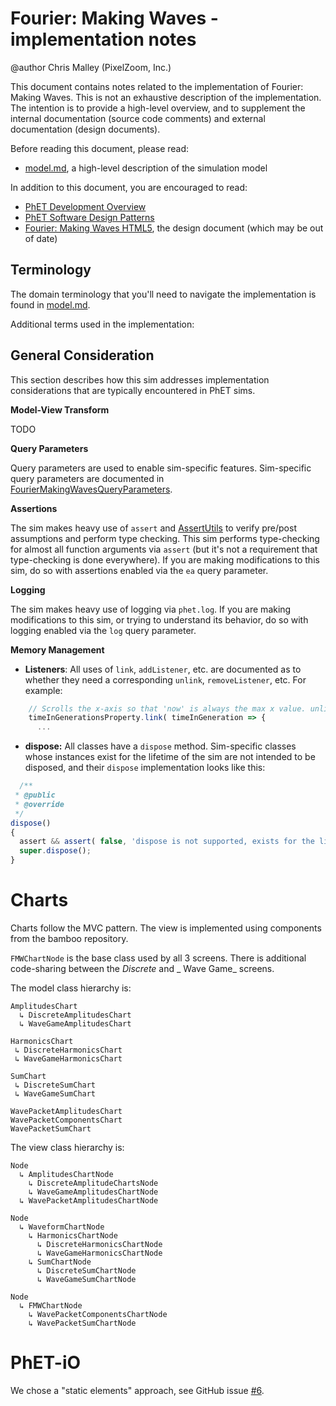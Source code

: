 # Fourier: Making Waves - implementation notes

@author Chris Malley (PixelZoom, Inc.)

This document contains notes related to the implementation of Fourier: Making Waves. 
This is not an exhaustive description of the implementation.  The intention is 
to provide a high-level overview, and to supplement the internal documentation 
(source code comments) and external documentation (design documents). 

Before reading this document, please read:
* [model.md](https://github.com/phetsims/fourier-making-waves/blob/master/doc/model.md), a high-level description of the simulation model

In addition to this document, you are encouraged to read: 
* [PhET Development Overview](https://github.com/phetsims/phet-info/blob/master/doc/phet-development-overview.md)  
* [PhET Software Design Patterns](https://github.com/phetsims/phet-info/blob/master/doc/phet-software-design-patterns.md)
* [Fourier: Making Waves HTML5](https://docs.google.com/document/d/1tOpstoF6xiMcBJEvG1rJ4mVRzsO6UWzek_ntau4rbWc), the design document (which may be out of date)

## Terminology

The domain terminology that you'll need to navigate the implementation is found in [model.md](https://github.com/phetsims/fourier-making-waves/blob/master/doc/model.md). 

Additional terms used in the implementation:

## General Consideration

This section describes how this sim addresses implementation considerations that are typically encountered in PhET sims.

**Model-View Transform**

TODO

**Query Parameters**

Query parameters are used to enable sim-specific features. Sim-specific query parameters are documented in
[FourierMakingWavesQueryParameters](https://github.com/phetsims/natural-selection/blob/master/js/common/FourierMakingWavesQueryParameters.js). 

**Assertions**

The sim makes heavy use of `assert` and [AssertUtils](https://github.com/phetsims/phetcommon/blob/master/js/AssertUtils.js) 
to verify pre/post assumptions and perform type checking. This sim performs type-checking for almost all function 
arguments via `assert` (but it's not a requirement that type-checking is done everywhere). If you are making 
modifications to this sim, do so with assertions enabled via the `ea` query parameter.

**Logging**

The sim makes heavy use of logging via `phet.log`. If you are making modifications to this sim, or trying to understand 
its behavior, do so with logging enabled via the `log` query parameter.

**Memory Management** 

* **Listeners**: All uses of `link`, `addListener`, etc. are documented as to whether they need a corresponding 
`unlink`, `removeListener`, etc. For example:

```js
    // Scrolls the x-axis so that 'now' is always the max x value. unlink is not necessary.
    timeInGenerationsProperty.link( timeInGeneration => {
      ...
```

* **dispose:** All classes have a `dispose` method. Sim-specific classes whose instances exist for the lifetime of 
the sim are not intended to be disposed, and their `dispose` implementation looks like this:

```js
  /**
 * @public
 * @override
 */
dispose()
{
  assert && assert( false, 'dispose is not supported, exists for the lifetime of the sim' );
  super.dispose();
}
```

# Charts

Charts follow the MVC pattern. The view is implemented using components from the bamboo repository.

`FMWChartNode` is the base class used by all 3 screens. There is additional code-sharing between the _Discrete_ and _
Wave Game_ screens.

The model class hierarchy is:

```
AmplitudesChart
  ↳ DiscreteAmplitudesChart
  ↳ WaveGameAmplitudesChart

HarmonicsChart
 ↳ DiscreteHarmonicsChart
 ↳ WaveGameHarmonicsChart

SumChart
 ↳ DiscreteSumChart
 ↳ WaveGameSumChart

WavePacketAmplitudesChart
WavePacketComponentsChart
WavePacketSumChart
```

The view class hierarchy is:

```
Node
  ↳ AmplitudesChartNode
    ↳ DiscreteAmplitudeChartsNode
    ↳ WaveGameAmplitudesChartNode
  ↳ WavePacketAmplitudesChartNode
  
Node
  ↳ WaveformChartNode
    ↳ HarmonicsChartNode
      ↳ DiscreteHarmonicsChartNode
      ↳ WaveGameHarmonicsChartNode
    ↳ SumChartNode
      ↳ DiscreteSumChartNode
      ↳ WaveGameSumChartNode
      
Node
  ↳ FMWChartNode
    ↳ WavePacketComponentsChartNode
    ↳ WavePacketSumChartNode
```

# PhET-iO

We chose a "static elements" approach, see GitHub issue [#6](https://github.com/phetsims/fourier-making-waves/issues/6).
